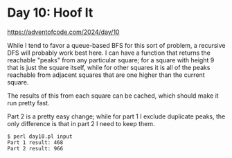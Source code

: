 # Day 10: Hoof It

<https://adventofcode.com/2024/day/10>

While I tend to favor a queue-based BFS for this sort of problem, a
recursive DFS will probably work best here. I can have a function that
returns the reachable "peaks" from any particular square; for a square with
height 9 that is just the square itself, while for other squares it is all
of the peaks reachable from adjacent squares that are one higher than the
current square.

The results of this from each square can be cached, which should make it run
pretty fast.

Part 2 is a pretty easy change; while for part 1 I exclude duplicate peaks,
the only difference is that in part 2 I need to keep them.

```
$ perl day10.pl input 
Part 1 result: 468
Part 2 result: 966
```
